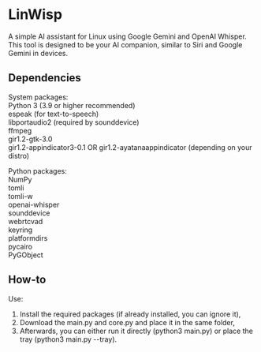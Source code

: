 # LinWisp
A simple AI assistant for Linux using Google Gemini and OpenAI Whisper. This tool is designed to be your AI companion, similar to Siri and Google Gemini in devices.

## Dependencies
System packages:<br>
Python 3 (3.9 or higher recommended)<br>
espeak (for text-to-speech)<br>
libportaudio2 (required by sounddevice)<br>
ffmpeg<br>
gir1.2-gtk-3.0<br>
gir1.2-appindicator3-0.1 OR gir1.2-ayatanaappindicator (depending on your distro)

Python packages:<br>
NumPy<br>
tomli<br>
tomli-w<br>
openai-whisper<br>
sounddevice<br>
webrtcvad<br>
keyring<br>
platformdirs<br>
pycairo<br>
PyGObject

## How-to
Use:
1. Install the required packages (if already installed, you can ignore it),
2. Download the main.py and core.py and place it in the same folder,
3. Afterwards, you can either run it directly (python3 main.py) or place the tray (python3 main.py --tray).
